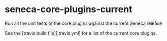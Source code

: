# seneca-core-plugins-current
Run all the unit tests of the core plugins against the current Seneca release

See the [travis build file][.travis.yml] for a list of the current core plugins.
